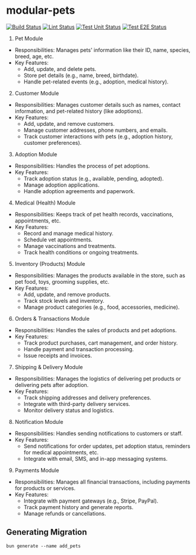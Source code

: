 # modular-pets

[![Build Status](https://github.com/ViniciusCestarii/modular-pets/actions/workflows/build-check.yml/badge.svg)](https://github.com/ViniciusCestarii/modular-pets/actions/workflows/build-check.yml)
[![Lint Status](https://github.com/ViniciusCestarii/modular-pets/actions/workflows/lint-check.yml/badge.svg)](https://github.com/ViniciusCestarii/modular-pets/actions/workflows/lint-check.yml)
[![Test Unit Status](https://github.com/ViniciusCestarii/modular-pets/actions/workflows/test-unit.yml/badge.svg)](https://github.com/ViniciusCestarii/modular-pets/actions/workflows/test-unit.yml)
[![Test E2E Status](https://github.com/ViniciusCestarii/modular-pets/actions/workflows/test-e2e.yml/badge.svg)](https://github.com/ViniciusCestarii/modular-pets/actions/workflows/test-e2e.yml)


1. Pet Module

- Responsibilities: Manages pets' information like their ID, name, species, breed, age, etc.
- Key Features:
  - Add, update, and delete pets.
  - Store pet details (e.g., name, breed, birthdate).
  - Handle pet-related events (e.g., adoption, medical history).

2. Customer Module

- Responsibilities: Manages customer details such as names, contact information, and pet-related history (like adoptions).
- Key Features:
  - Add, update, and remove customers.
  - Manage customer addresses, phone numbers, and emails.
  - Track customer interactions with pets (e.g., adoption history, customer preferences).

3. Adoption Module

- Responsibilities: Handles the process of pet adoptions.
- Key Features:
  - Track adoption status (e.g., available, pending, adopted).
  - Manage adoption applications.
  - Handle adoption agreements and paperwork.

4. Medical (Health) Module

- Responsibilities: Keeps track of pet health records, vaccinations, appointments, etc.
- Key Features:
  - Record and manage medical history.
  - Schedule vet appointments.
  - Manage vaccinations and treatments.
  - Track health conditions or ongoing treatments.

5. Inventory (Products) Module

- Responsibilities: Manages the products available in the store, such as pet food, toys, grooming supplies, etc.
- Key Features:
  - Add, update, and remove products.
  - Track stock levels and inventory.
  - Manage product categories (e.g., food, accessories, medicine).

6. Orders & Transactions Module

- Responsibilities: Handles the sales of products and pet adoptions.
- Key Features:
  - Track product purchases, cart management, and order history.
  - Handle payment and transaction processing.
  - Issue receipts and invoices.

7. Shipping & Delivery Module

- Responsibilities: Manages the logistics of delivering pet products or delivering pets after adoption.
- Key Features:
  - Track shipping addresses and delivery preferences.
  - Integrate with third-party delivery services.
  - Monitor delivery status and logistics.

8. Notification Module

- Responsibilities: Handles sending notifications to customers or staff.
- Key Features:
  - Send notifications for order updates, pet adoption status, reminders for medical appointments, etc.
  - Integrate with email, SMS, and in-app messaging systems.

9. Payments Module

- Responsibilities: Manages all financial transactions, including payments for products or services.
- Key Features:
  - Integrate with payment gateways (e.g., Stripe, PayPal).
  - Track payment history and generate reports.
  - Manage refunds or cancellations.

## Generating Migration

```
bun generate --name add_pets
```

